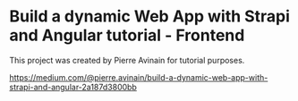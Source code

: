 # Build a dynamic Web App with Strapi and Angular tutorial - Frontend

This project was created by Pierre Avinain for tutorial purposes.

https://medium.com/@pierre.avinain/build-a-dynamic-web-app-with-strapi-and-angular-2a187d3800bb


